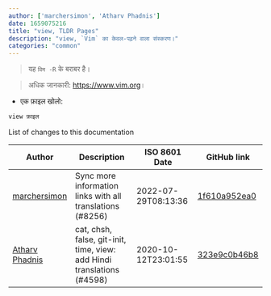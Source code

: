 ```yaml
---
author: ['marchersimon', 'Atharv Phadnis']
date: 1659075216
title: "view, TLDR Pages"
description: "view, `Vim` का केवल-पढ़ने वाला संस्करण।"
categories: "common"
---
```

> यह `विम -R` के बराबर है।

> अधिक जानकारी: <https://www.vim.org>।

- एक फ़ाइल खोलो:

```bash
view फ़ाइल
```
List of changes to this documentation


Author | Description | ISO 8601 Date | GitHub link
------|-----|-----|-----
[marchersimon](mailto:50295997+marchersimon@users.noreply.github.com) | Sync more information links with all translations (#8256) | 2022-07-29T08:13:36 | [1f610a952ea0](https://github.com/tldr-pages/tldr/commit/1f610a952ea0d53e0a1bdbd1246ef81f24db2f3f)
[Atharv Phadnis](mailto:31766648+Athi223@users.noreply.github.com) | cat, chsh, false, git-init, time, view: add Hindi translations (#4598) | 2020-10-12T23:01:55 | [323e9c0b46b8](https://github.com/tldr-pages/tldr/commit/323e9c0b46b8453f630e1f533d526f900c7cc6cc)

